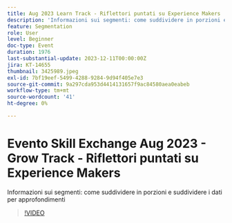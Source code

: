 ```yaml
---
title: Aug 2023 Learn Track - Riflettori puntati su Experience Makers
description: 'Informazioni sui segmenti: come suddividere in porzioni e suddividere i dati per approfondimenti'
feature: Segmentation
role: User
level: Beginner
doc-type: Event
duration: 1976
last-substantial-update: 2023-12-11T00:00:00Z
jira: KT-14655
thumbnail: 3425989.jpeg
exl-id: 7bf19eef-5499-4288-9284-9d94f405e7e3
source-git-commit: 9a297cda953d4414131657f9ac84580aea0eabeb
workflow-type: tm+mt
source-wordcount: '41'
ht-degree: 0%

---
```


# Evento Skill Exchange Aug 2023 - Grow Track - Riflettori puntati su Experience Makers

Informazioni sui segmenti: come suddividere in porzioni e suddividere i dati per approfondimenti

>[!VIDEO](https://video.tv.adobe.com/v/3425989/?learn=on)
